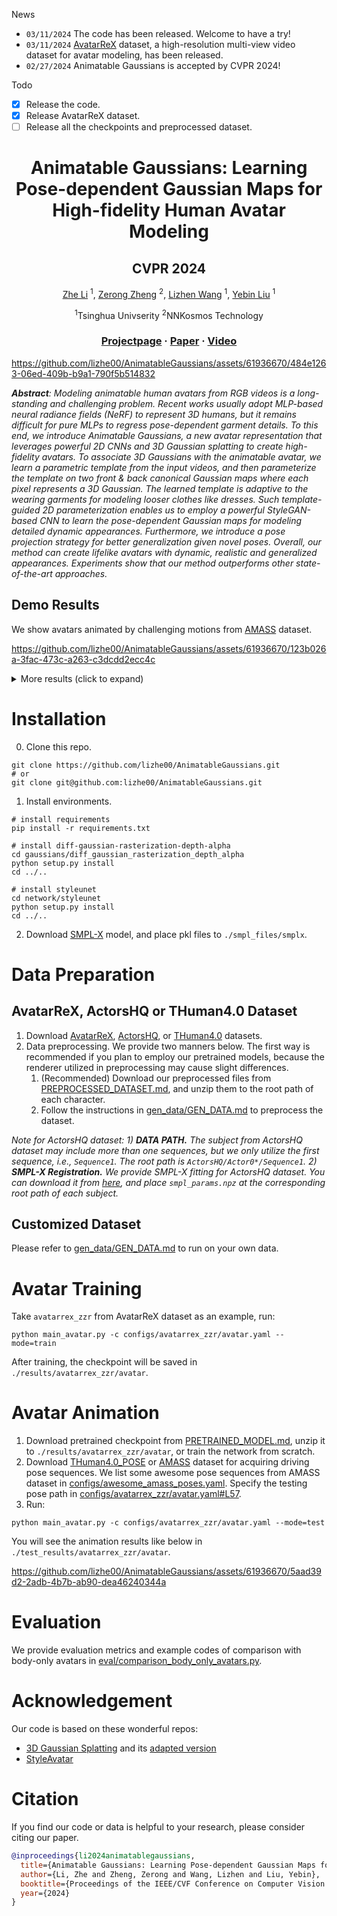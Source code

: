 News
- `03/11/2024` The code has been released. Welcome to have a try!
- `03/11/2024` [AvatarReX](AVATARREX_DATASET.md) dataset, a high-resolution multi-view video dataset for avatar modeling, has been released.
- `02/27/2024` Animatable Gaussians is accepted by CVPR 2024!

Todo
- [x] Release the code.
- [x] Release AvatarReX dataset.
- [ ] Release all the checkpoints and preprocessed dataset.

<div align="center">

# <b>Animatable Gaussians</b>: Learning Pose-dependent Gaussian Maps for High-fidelity Human Avatar Modeling

<h2>CVPR 2024</h2>

[Zhe Li](https://lizhe00.github.io/) <sup>1</sup>, [Zerong Zheng](https://zhengzerong.github.io/) <sup>2</sup>, [Lizhen Wang](https://lizhenwangt.github.io/) <sup>1</sup>, [Yebin Liu](https://www.liuyebin.com) <sup>1</sup>

<sup>1</sup>Tsinghua Univserity <sup>2</sup>NNKosmos Technology

### [Projectpage](https://animatable-gaussians.github.io/) · [Paper](https://arxiv.org/pdf/2311.16096.pdf) · [Video](https://www.youtube.com/watch?v=kOmZxD0HxZI)

</div>

https://github.com/lizhe00/AnimatableGaussians/assets/61936670/484e1263-06ed-409b-b9a1-790f5b514832

***Abstract**: Modeling animatable human avatars from RGB videos is a long-standing and challenging problem. Recent works usually adopt MLP-based neural radiance fields (NeRF) to represent 3D humans, but it remains difficult for pure MLPs to regress pose-dependent garment details. To this end, we introduce Animatable Gaussians, a new avatar representation that leverages powerful 2D CNNs and 3D Gaussian splatting to create high-fidelity avatars. To associate 3D Gaussians with the animatable avatar, we learn a parametric template from the input videos, and then parameterize the template on two front & back canonical Gaussian maps where each pixel represents a 3D Gaussian. The learned template is adaptive to the wearing garments for modeling looser clothes like dresses. Such template-guided 2D parameterization enables us to employ a powerful StyleGAN-based CNN to learn the pose-dependent Gaussian maps for modeling detailed dynamic appearances. Furthermore, we introduce a pose projection strategy for better generalization given novel poses. Overall, our method can create lifelike avatars with dynamic, realistic and generalized appearances. Experiments show that our method outperforms other state-of-the-art approaches.*

## Demo Results
We show avatars animated by challenging motions from [AMASS](https://amass.is.tue.mpg.de/) dataset.

https://github.com/lizhe00/AnimatableGaussians/assets/61936670/123b026a-3fac-473c-a263-c3dcdd2ecc4c
<details><summary>More results (click to expand)</summary>

https://github.com/lizhe00/AnimatableGaussians/assets/61936670/9abfa02f-65ec-46b3-9690-ac26191a5a7e

https://github.com/lizhe00/AnimatableGaussians/assets/61936670/c4f1e499-9bea-419c-916b-8d9ec4169ac3

https://github.com/lizhe00/AnimatableGaussians/assets/61936670/47b08e6f-a1f2-4597-bb75-d85e784cd97c
</details>

# Installation
0. Clone this repo.
```
git clone https://github.com/lizhe00/AnimatableGaussians.git
# or
git clone git@github.com:lizhe00/AnimatableGaussians.git
```
1. Install environments.
```
# install requirements
pip install -r requirements.txt

# install diff-gaussian-rasterization-depth-alpha
cd gaussians/diff_gaussian_rasterization_depth_alpha
python setup.py install
cd ../..

# install styleunet
cd network/styleunet
python setup.py install
cd ../..
```
2. Download [SMPL-X](https://smpl-x.is.tue.mpg.de/download.php) model, and place pkl files to ```./smpl_files/smplx```.

# Data Preparation
## AvatarReX, ActorsHQ or THuman4.0 Dataset
1. Download [AvatarReX](./AVATARREX_DATASET.md), [ActorsHQ](https://www.actors-hq.com/dataset), or [THuman4.0](https://github.com/ZhengZerong/THUman4.0-Dataset) datasets.
2. Data preprocessing. We provide two manners below. The first way is recommended if you plan to employ our pretrained models, because the renderer utilized in preprocessing may cause slight differences.
    1. (Recommended) Download our preprocessed files from [PREPROCESSED_DATASET.md](PREPROCESSED_DATASET.md), and unzip them to the root path of each character. 
    2. Follow the instructions in [gen_data/GEN_DATA.md](gen_data/GEN_DATA.md#Preprocessing) to preprocess the dataset.
    
*Note for ActorsHQ dataset: 1) **DATA PATH.** The subject from ActorsHQ dataset may include more than one sequences, but we only utilize the first sequence, i.e., ```Sequence1```. The root path is ```ActorsHQ/Actor0*/Sequence1```. 2) **SMPL-X Registration.** We provide SMPL-X fitting for ActorsHQ dataset. You can download it from [here](https://drive.google.com/file/d/1DVk3k-eNbVqVCkLhGJhD_e9ILLCwhspR/view?usp=sharing), and place `smpl_params.npz` at the corresponding root path of each subject.*

## Customized Dataset
Please refer to [gen_data/GEN_DATA.md](gen_data/GEN_DATA.md) to run on your own data.

# Avatar Training
Take `avatarrex_zzr` from AvatarReX dataset as an example, run:
```
python main_avatar.py -c configs/avatarrex_zzr/avatar.yaml --mode=train
```
After training, the checkpoint will be saved in `./results/avatarrex_zzr/avatar`. 

# Avatar Animation
1. Download pretrained checkpoint from [PRETRAINED_MODEL.md](./PRETRAINED_MODEL.md), unzip it to `./results/avatarrex_zzr/avatar`, or train the network from scratch.
2. Download [THuman4.0_POSE](https://drive.google.com/file/d/1pbToBV6klq6-dXCorwjjsmnINXZCG8n9/view?usp=sharing) or [AMASS](https://amass.is.tue.mpg.de/) dataset for acquiring driving pose sequences.
We list some awesome pose sequences from AMASS dataset in [configs/awesome_amass_poses.yaml](configs/awesome_amass_poses.yaml).
Specify the testing pose path in [configs/avatarrex_zzr/avatar.yaml#L57](configs/avatarrex_zzr/avatar.yaml#L57).
3. Run:
```
python main_avatar.py -c configs/avatarrex_zzr/avatar.yaml --mode=test
```
You will see the animation results like below in `./test_results/avatarrex_zzr/avatar`.

https://github.com/lizhe00/AnimatableGaussians/assets/61936670/5aad39d2-2adb-4b7b-ab90-dea46240344a

# Evaluation
We provide evaluation metrics and example codes of comparison with body-only avatars in [eval/comparison_body_only_avatars.py](eval/comparison_body_only_avatars.py).

# Acknowledgement
Our code is based on these wonderful repos:
- [3D Gaussian Splatting](https://github.com/graphdeco-inria/diff-gaussian-rasterization) and its [adapted version](https://github.com/ashawkey/diff-gaussian-rasterization)
- [StyleAvatar](https://github.com/LizhenWangT/StyleAvatar)

# Citation
If you find our code or data is helpful to your research, please consider citing our paper.
```bibtex
@inproceedings{li2024animatablegaussians,
  title={Animatable Gaussians: Learning Pose-dependent Gaussian Maps for High-fidelity Human Avatar Modeling},
  author={Li, Zhe and Zheng, Zerong and Wang, Lizhen and Liu, Yebin},
  booktitle={Proceedings of the IEEE/CVF Conference on Computer Vision and Pattern Recognition (CVPR)},
  year={2024}
}
```

